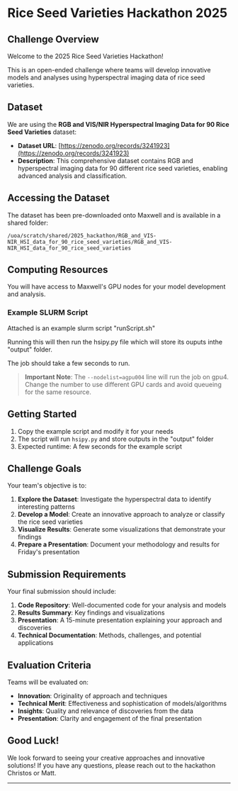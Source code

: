 # Rice Seed Varieties Hackathon 2025 

## Challenge Overview

Welcome to the 2025 Rice Seed Varieties Hackathon! 

This is an open-ended challenge where teams will develop innovative models and analyses using hyperspectral imaging data of rice seed varieties.

## Dataset

We are using the **RGB and VIS/NIR Hyperspectral Imaging Data for 90 Rice Seed Varieties** dataset:
- **Dataset URL**: [https://zenodo.org/records/3241923](https://zenodo.org/records/3241923)
- **Description**: This comprehensive dataset contains RGB and hyperspectral imaging data for 90 different rice seed varieties, enabling advanced analysis and classification.

## Accessing the Dataset

The dataset has been pre-downloaded onto Maxwell and is available in a shared folder:

```
/uoa/scratch/shared/2025_hackathon/RGB_and_VIS-NIR_HSI_data_for_90_rice_seed_varieties/RGB_and_VIS-NIR_HSI_data_for_90_rice_seed_varieties
```

## Computing Resources

You will have access to Maxwell's GPU nodes for your model development and analysis.

### Example SLURM Script
Attached is an example slurm script "runScript.sh"

Running this will then run the hsipy.py file which will store its ouputs inthe "output" folder.

The job should take a few seconds to run.

> **Important Note**: The `--nodelist=agpu004` line will run the job on gpu4. Change the number to use different GPU cards and avoid queueing for the same resource.

## Getting Started

1. Copy the example script and modify it for your needs
2. The script will run `hsipy.py` and store outputs in the "output" folder
3. Expected runtime: A few seconds for the example script

## Challenge Goals

Your team's objective is to:

1. **Explore the Dataset**: Investigate the hyperspectral data to identify interesting patterns
2. **Develop a Model**: Create an innovative approach to analyze or classify the rice seed varieties
3. **Visualize Results**: Generate some visualizations that demonstrate your findings
4. **Prepare a Presentation**: Document your methodology and results for Friday's presentation

## Submission Requirements

Your final submission should include:

1. **Code Repository**: Well-documented code for your analysis and models
2. **Results Summary**: Key findings and visualizations
3. **Presentation**: A 15-minute presentation explaining your approach and discoveries
4. **Technical Documentation**: Methods, challenges, and potential applications

## Evaluation Criteria

Teams will be evaluated on:

- **Innovation**: Originality of approach and techniques
- **Technical Merit**: Effectiveness and sophistication of models/algorithms
- **Insights**: Quality and relevance of discoveries from the data
- **Presentation**: Clarity and engagement of the final presentation

## Good Luck!

We look forward to seeing your creative approaches and innovative solutions! If you have any questions, please reach out to the hackathon Christos or Matt.

---
